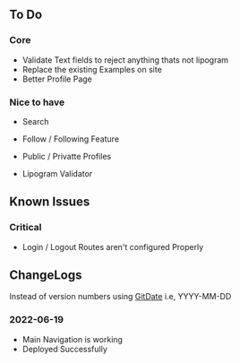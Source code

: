 ## To Do

### Core 

- Validate Text fields to reject anything thats not lipogram
- Replace the existing Examples on site
- Better Profile Page

### Nice to have

- Search 
- Follow / Following Feature
- Public / Privatte Profiles

- Lipogram Validator

## Known Issues 

### Critical

- Login / Logout Routes aren't configured Properly 


## ChangeLogs

Instead of version numbers using [GitDate](https://taylorbrazelton.com/2022/06/06/2022-06-06-bye-bye-semantic-versioning-say-hello-to-gitdate/) i.e, YYYY-MM-DD <commit>

### 2022-06-19 

- Main Navigation is working
- Deployed Successfully
